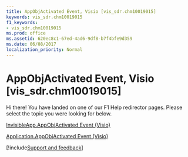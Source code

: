 ```yaml
---
title: AppObjActivated Event, Visio [vis_sdr.chm10019015]
keywords: vis_sdr.chm10019015
f1_keywords:
- vis_sdr.chm10019015
ms.prod: office
ms.assetid: 620ec8c1-67ed-4ad6-9df8-b7f4bfe9d359
ms.date: 06/08/2017
localization_priority: Normal
---
```



# AppObjActivated Event, Visio [vis_sdr.chm10019015]

Hi there! You have landed on one of our F1 Help redirector pages. Please select the topic you were looking for below.

[InvisibleApp.AppObjActivated Event (Visio)](http://msdn.microsoft.com/library/d37d2b3b-4d60-75e3-6b29-18d60e911c8f%28Office.15%29.aspx)

[Application.AppObjActivated Event (Visio)](http://msdn.microsoft.com/library/ab27fad1-5afb-534c-987f-e5401603aa52%28Office.15%29.aspx)

[!include[Support and feedback](~/includes/feedback-boilerplate.md)]